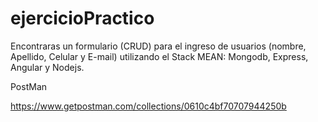 # ejercicioPractico
Encontraras un formulario (CRUD) para el ingreso de usuarios (nombre, Apellido, Celular y E-mail) utilizando el Stack MEAN: Mongodb, Express, Angular y Nodejs.


PostMan 

https://www.getpostman.com/collections/0610c4bf70707944250b 
